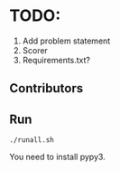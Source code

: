 # TODO: 
1. Add problem statement
2. Scorer
3. Requirements.txt?

## Contributors

## Run
```
./runall.sh
```

You need to install pypy3. 